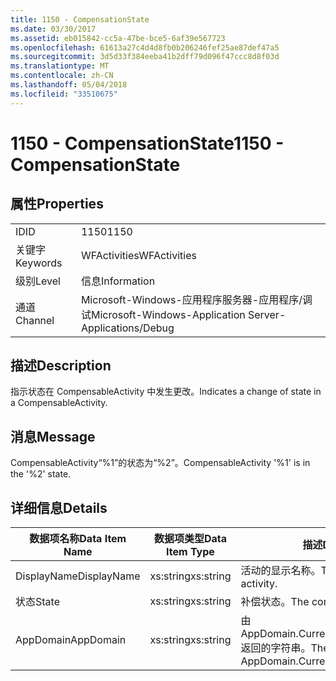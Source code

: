 ```yaml
---
title: 1150 - CompensationState
ms.date: 03/30/2017
ms.assetid: eb015842-cc5a-47be-bce5-6af39e567723
ms.openlocfilehash: 61613a27c4d4d8fb0b206246fef25ae87def47a5
ms.sourcegitcommit: 3d5d33f384eeba41b2dff79d096f47ccc8d8f03d
ms.translationtype: MT
ms.contentlocale: zh-CN
ms.lasthandoff: 05/04/2018
ms.locfileid: "33510675"
---
```

# <a name="1150---compensationstate"></a><span data-ttu-id="b999c-102">1150 - CompensationState</span><span class="sxs-lookup"><span data-stu-id="b999c-102">1150 - CompensationState</span></span>
## <a name="properties"></a><span data-ttu-id="b999c-103">属性</span><span class="sxs-lookup"><span data-stu-id="b999c-103">Properties</span></span>  
  
|||  
|-|-|  
|<span data-ttu-id="b999c-104">ID</span><span class="sxs-lookup"><span data-stu-id="b999c-104">ID</span></span>|<span data-ttu-id="b999c-105">1150</span><span class="sxs-lookup"><span data-stu-id="b999c-105">1150</span></span>|  
|<span data-ttu-id="b999c-106">关键字</span><span class="sxs-lookup"><span data-stu-id="b999c-106">Keywords</span></span>|<span data-ttu-id="b999c-107">WFActivities</span><span class="sxs-lookup"><span data-stu-id="b999c-107">WFActivities</span></span>|  
|<span data-ttu-id="b999c-108">级别</span><span class="sxs-lookup"><span data-stu-id="b999c-108">Level</span></span>|<span data-ttu-id="b999c-109">信息</span><span class="sxs-lookup"><span data-stu-id="b999c-109">Information</span></span>|  
|<span data-ttu-id="b999c-110">通道</span><span class="sxs-lookup"><span data-stu-id="b999c-110">Channel</span></span>|<span data-ttu-id="b999c-111">Microsoft-Windows-应用程序服务器-应用程序/调试</span><span class="sxs-lookup"><span data-stu-id="b999c-111">Microsoft-Windows-Application Server-Applications/Debug</span></span>|  
  
## <a name="description"></a><span data-ttu-id="b999c-112">描述</span><span class="sxs-lookup"><span data-stu-id="b999c-112">Description</span></span>  
 <span data-ttu-id="b999c-113">指示状态在 CompensableActivity 中发生更改。</span><span class="sxs-lookup"><span data-stu-id="b999c-113">Indicates a change of state in a CompensableActivity.</span></span>  
  
## <a name="message"></a><span data-ttu-id="b999c-114">消息</span><span class="sxs-lookup"><span data-stu-id="b999c-114">Message</span></span>  
 <span data-ttu-id="b999c-115">CompensableActivity“%1”的状态为“%2”。</span><span class="sxs-lookup"><span data-stu-id="b999c-115">CompensableActivity '%1' is in the '%2' state.</span></span>  
  
## <a name="details"></a><span data-ttu-id="b999c-116">详细信息</span><span class="sxs-lookup"><span data-stu-id="b999c-116">Details</span></span>  
  
|<span data-ttu-id="b999c-117">数据项名称</span><span class="sxs-lookup"><span data-stu-id="b999c-117">Data Item Name</span></span>|<span data-ttu-id="b999c-118">数据项类型</span><span class="sxs-lookup"><span data-stu-id="b999c-118">Data Item Type</span></span>|<span data-ttu-id="b999c-119">描述</span><span class="sxs-lookup"><span data-stu-id="b999c-119">Description</span></span>|  
|--------------------|--------------------|-----------------|  
|<span data-ttu-id="b999c-120">DisplayName</span><span class="sxs-lookup"><span data-stu-id="b999c-120">DisplayName</span></span>|<span data-ttu-id="b999c-121">xs:string</span><span class="sxs-lookup"><span data-stu-id="b999c-121">xs:string</span></span>|<span data-ttu-id="b999c-122">活动的显示名称。</span><span class="sxs-lookup"><span data-stu-id="b999c-122">The display name of the activity.</span></span>|  
|<span data-ttu-id="b999c-123">状态</span><span class="sxs-lookup"><span data-stu-id="b999c-123">State</span></span>|<span data-ttu-id="b999c-124">xs:string</span><span class="sxs-lookup"><span data-stu-id="b999c-124">xs:string</span></span>|<span data-ttu-id="b999c-125">补偿状态。</span><span class="sxs-lookup"><span data-stu-id="b999c-125">The compensation state.</span></span>|  
|<span data-ttu-id="b999c-126">AppDomain</span><span class="sxs-lookup"><span data-stu-id="b999c-126">AppDomain</span></span>|<span data-ttu-id="b999c-127">xs:string</span><span class="sxs-lookup"><span data-stu-id="b999c-127">xs:string</span></span>|<span data-ttu-id="b999c-128">由 AppDomain.CurrentDomain.FriendlyName 返回的字符串。</span><span class="sxs-lookup"><span data-stu-id="b999c-128">The string returned by AppDomain.CurrentDomain.FriendlyName.</span></span>|
